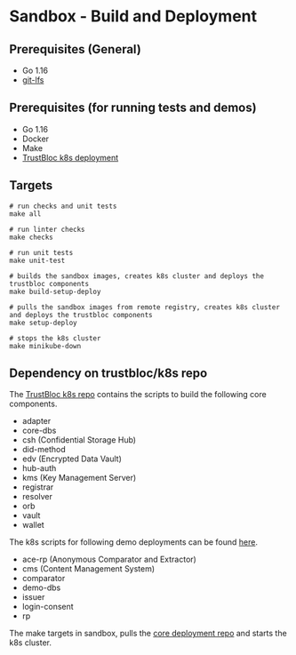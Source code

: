 # Sandbox - Build and Deployment

## Prerequisites (General)
- Go 1.16
- [git-lfs](https://github.com/git-lfs/git-lfs/blob/master/README.md)

## Prerequisites (for running tests and demos)
- Go 1.16
- Docker
- Make
- [TrustBloc k8s deployment](https://github.com/trustbloc/k8s/blob/main/README.md)

## Targets
```
# run checks and unit tests
make all

# run linter checks
make checks

# run unit tests
make unit-test

# builds the sandbox images, creates k8s cluster and deploys the trustbloc components
make build-setup-deploy

# pulls the sandbox images from remote registry, creates k8s cluster and deploys the trustbloc components 
make setup-deploy

# stops the k8s cluster
make minikube-down
```

## Dependency on trustbloc/k8s repo

The [TrustBloc k8s repo](https://github.com/trustbloc/k8s) contains the scripts to build the following core components.
- adapter
- core-dbs
- csh (Confidential Storage Hub)
- did-method
- edv (Encrypted Data Vault)
- hub-auth
- kms (Key Management Server)
- registrar
- resolver
- orb
- vault
- wallet

The k8s scripts for following demo deployments can be found [here](../../k8s). 
- ace-rp (Anonymous Comparator and Extractor)
- cms (Content Management System)
- comparator
- demo-dbs
- issuer
- login-consent
- rp

The make targets in sandbox, pulls the [core deployment repo](../../k8s/scripts/core_deployment.sh) and starts the k8s cluster.

